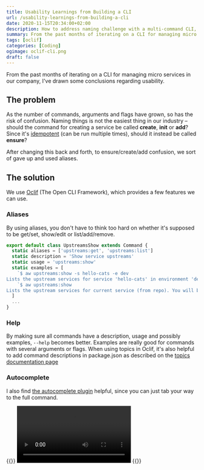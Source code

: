 ```yaml
---
title: Usability Learnings from Building a CLI
url: /usability-learnings-from-building-a-cli
date: 2020-11-15T20:34:00+02:00
description: How to address naming challenge with a multi-command CLI, example in oclif.
summary: From the past months of iterating on a CLI for managing micro services in our company, I've drawn some conclusions regarding usability. I'll describe the features of OCLIF we've used to address the challenges.
tags: [oclif]
categories: [Coding]
ogimage: oclif-cli.png
draft: false  
---
```


From the past months of iterating on a CLI for managing micro services in our company, I've drawn some conclusions regarding usability.

## The problem

As the number of commands, arguments and flags have grown, so has the risk of confusion. Naming things is not the easiest thing in our industry – should the command for creating a service be called **create**, **init** or **add**? Since it's [idempotent][1] (can be run multiple times), should it instead be called **ensure**?

After changing this back and forth, to ensure/create/add confusion, we sort of gave up and used aliases. 

## The solution

We use [Oclif][2] (The Open CLI Framework), which provides a few features we can use.

### Aliases

By using aliases, you don't have to think too hard on whether it's supposed to be get/set, show/edit or list/add/remove.

``` typescript
export default class UpstreamsShow extends Command {
  static aliases = ['upstreams:get', 'upstreams:list']
  static description = 'Show service upstreams'
  static usage = 'upstreams:show'
  static examples = [
    `$ aw upstreams:show -s hello-cats -e dev
Lists the upstream services for service 'hello-cats' in environment 'dev'.`,
    `$ aw upstreams:show
Lists the upstream services for current service (from repo). You will be prompted for environment.`,
  ]
  ...
}
```

### Help

By making sure all commands have a description, usage and possibly examples, `--help` becomes better. Examples are really good for commands with several arguments or flags. When using topics in Oclif, it's also helpful to add command descriptions in package.json as described on the [topics documentation page][3]

### Autocomplete

I also find [the autocomplete plugin][4] helpful, since you can just tab your way to the full command.

{{<html>}}
  <video style="max-width:100%" loop autoplay>
    <source src="oclif-cli.mp4" type="video/mp4">
  </video>
{{</html>}}

[1]: https://en.wikipedia.org/wiki/Idempotence
[2]: https://oclif.io/
[3]: https://oclif.io/docs/topics
[4]: https://github.com/oclif/plugin-autocomplete